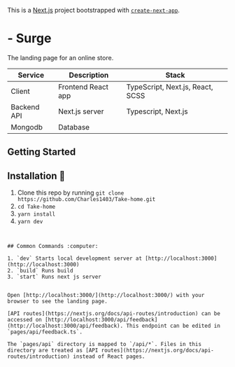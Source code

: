 This is a [Next.js](https://nextjs.org/) project bootstrapped with [`create-next-app`](https://github.com/vercel/next.js/tree/canary/packages/create-next-app).


# - Surge 

The landing page for an online store.



| Service     | Description          | Stack                         |
| ----------- | -------------------- | ----------------------------- |
| Client      | Frontend React app   | TypeScript, Next.js, React, SCSS       
| Backend API | Next.js server       | Typescript, Next.js           |
| Mongodb     | Database             |                               |


## Getting Started

## Installation :wrench:

1. Clone this repo by running `git clone https://github.com/Charles1403/Take-home.git`
2. `cd Take-home`
3. `yarn install`
4. `yarn dev`

```


## Common Commands :computer:

1. `dev` Starts local development server at [http://localhost:3000](http://localhost:3000)
2. `build` Runs build
3. `start` Runs next js server


Open [http://localhost:3000/](http://localhost:3000/) with your browser to see the landing page.

[API routes](https://nextjs.org/docs/api-routes/introduction) can be accessed on [http://localhost:3000/api/feedback](http://localhost:3000/api/feedback). This endpoint can be edited in `pages/api/feedback.ts`.

The `pages/api` directory is mapped to `/api/*`. Files in this directory are treated as [API routes](https://nextjs.org/docs/api-routes/introduction) instead of React pages.

